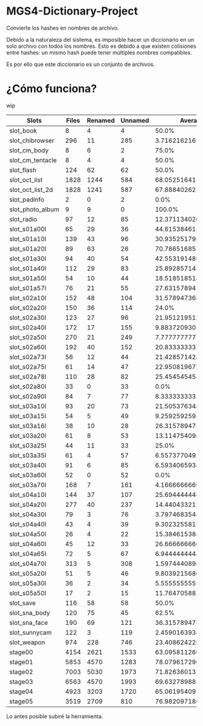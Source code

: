# MGS4-Dictionary-Project
Convierte los hashes en nombres de archivo.

Debido a la naturaleza del sistema, es imposible hacer un diccionario en un solo archivo con todos los nombres. Esto es debido a que existen colisiones entre hashes: un mismo hash puede tener múltiples nombres compatibles.

Es por ello que este diccionario es un conjunto de archivos.

# ¿Cómo funciona?
wip

|Slots|Files|Renamed|Unnamed|Average|Notes|
|---|---|---|---|---|---|
|slot_book|8|4|4|50.0%||
|slot_chibrowser|296|11|285|3.7162162162162162%||
|slot_cm_body|8|6|2|75.0%||
|slot_cm_tentacle|8|4|4|50.0%||
|slot_flash|124|62|62|50.0%||
|slot_oct_list|1828|1244|584|68.05251641137856%||
|slot_oct_list_2d|1828|1241|587|67.88840262582058%||
|slot_padinfo|2|0|2|0.0%||
|slot_photo_album|9|9|0|100.0%||
|slot_radio|97|12|85|12.371134020618557%||
|slot_s01a00l|65|29|36|44.61538461538461%||
|slot_s01a10l|139|43|96|30.93525179856115%||
|slot_s01a20l|89|63|26|70.78651685393258%||
|slot_s01a30l|94|40|54|42.5531914893617%||
|slot_s01a40l|112|29|83|25.892857142857142%||
|slot_s01a50l|54|10|44|18.51851851851852%||
|slot_s01a57l|76|21|55|27.63157894736842%||
|slot_s02a10l|152|48|104|31.57894736842105%||
|slot_s02a20l|150|36|114|24.0%||
|slot_s02a30l|123|27|96|21.951219512195124%||
|slot_s02a40l|172|17|155|9.883720930232558%||
|slot_s02a50l|270|21|249|7.777777777777778%||
|slot_s02a60l|192|40|152|20.833333333333332%||
|slot_s02a73l|56|12|44|21.428571428571427%||
|slot_s02a75l|61|14|47|22.950819672131146%||
|slot_s02a78l|110|28|82|25.454545454545453%||
|slot_s02a80l|33|0|33|0.0%||
|slot_s02a90l|84|7|77|8.333333333333334%||
|slot_s03a10l|93|20|73|21.50537634408602%||
|slot_s03a15l|54|5|49|9.25925925925926%||
|slot_s03a16l|38|10|28|26.31578947368421%||
|slot_s03a20l|61|8|53|13.114754098360656%||
|slot_s03a25l|44|11|33|25.0%||
|slot_s03a35l|61|4|57|6.557377049180328%||
|slot_s03a40l|91|6|85|6.593406593406593%||
|slot_s03a60l|52|0|52|0.0%||
|slot_s03a70l|168|7|161|4.166666666666667%||
|slot_s04a10l|144|37|107|25.694444444444443%||
|slot_s04a20l|277|40|237|14.440433212996389%||
|slot_s04a30l|79|3|76|3.7974683544303796%||
|slot_s04a40l|43|4|39|9.30232558139535%||
|slot_s04a50l|26|4|22|15.384615384615385%||
|slot_s04a60l|45|12|33|26.666666666666668%||
|slot_s04a65l|72|5|67|6.944444444444445%||
|slot_s04a70l|313|5|308|1.597444089456869%||
|slot_s05a20l|51|5|46|9.803921568627452%||
|slot_s05a30l|36|2|34|5.555555555555555%||
|slot_s05a50l|17|2|15|11.764705882352942%||
|slot_save|116|58|58|50.0%||
|slot_sna_body|120|75|45|62.5%||
|slot_sna_face|190|69|121|36.31578947368421%||
|slot_sunnycam|122|3|119|2.459016393442623%||
|slot_weapon|974|228|746|23.408624229979466%||
|stage00|4154|2621|1533|63.0958112662494%||
|stage01|5853|4570|1283|78.07961729027849%||
|stage02|7003|5030|1973|71.82636013137227%||
|stage03|6563|4570|1993|69.63278988267561%||
|stage04|4923|3203|1720|65.06195409303271%||
|stage05|3519|2709|810|76.98209718670077%||

Lo antes posible subiré la herramienta.
